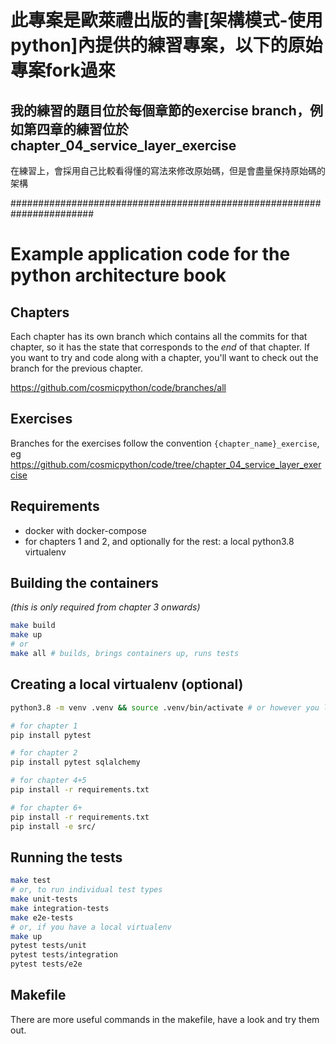 # 此專案是歐萊禮出版的書[架構模式-使用python]內提供的練習專案，以下的原始專案fork過來
## 我的練習的題目位於每個章節的exercise branch，例如第四章的練習位於chapter_04_service_layer_exercise

在練習上，會採用自己比較看得懂的寫法來修改原始碼，但是會盡量保持原始碼的架構




#######################################################################
# Example application code for the python architecture book

## Chapters

Each chapter has its own branch which contains all the commits for that chapter,
so it has the state that corresponds to the _end_ of that chapter.
If you want to try and code along with a chapter,
you'll want to check out the branch for the previous chapter.

https://github.com/cosmicpython/code/branches/all


## Exercises

Branches for the exercises follow the convention `{chapter_name}_exercise`,
eg https://github.com/cosmicpython/code/tree/chapter_04_service_layer_exercise


## Requirements

* docker with docker-compose
* for chapters 1 and 2, and optionally for the rest: a local python3.8 virtualenv


## Building the containers

_(this is only required from chapter 3 onwards)_

```sh
make build
make up
# or
make all # builds, brings containers up, runs tests
```

## Creating a local virtualenv (optional)

```sh
python3.8 -m venv .venv && source .venv/bin/activate # or however you like to create virtualenvs

# for chapter 1
pip install pytest 

# for chapter 2
pip install pytest sqlalchemy

# for chapter 4+5
pip install -r requirements.txt

# for chapter 6+
pip install -r requirements.txt
pip install -e src/
```

<!-- TODO: use a make pipinstall command -->


## Running the tests

```sh
make test
# or, to run individual test types
make unit-tests
make integration-tests
make e2e-tests
# or, if you have a local virtualenv
make up
pytest tests/unit
pytest tests/integration
pytest tests/e2e
```

## Makefile

There are more useful commands in the makefile, have a look and try them out.

